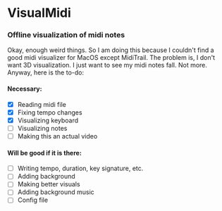# VisualMidi
### Offline visualization of midi notes

Okay, enough weird things. So I am doing this because I couldn't find a good midi visualizer for MacOS except MidiTrail. The problem is, I don't want 3D visualization. I just want to see my midi notes fall. Not more. Anyway, here is the to-do:

#### Necessary:
- [x] Reading midi file  
- [x] Fixing tempo changes  
- [x] Visualizing keyboard  
- [ ] Visualizing notes  
- [ ] Making this an actual video  

#### Will be good if it is there:
- [ ] Writing tempo, duration, key signature, etc.  
- [ ] Adding background  
- [ ] Making better visuals  
- [ ] Adding background music  
- [ ] Config file
